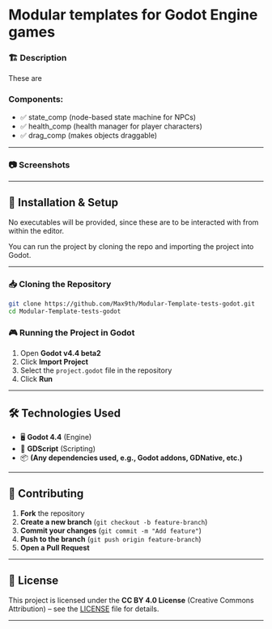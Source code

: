 # Modular templates for Godot Engine games

### 🏗️ Description  
These are

### Components:
- ✅ state_comp (node-based state machine for NPCs)
- ✅ health_comp (health manager for player characters)
- ✅ drag_comp (makes objects draggable)

---

### 📷 Screenshots  

---

## 🔧 Installation & Setup  
No executables will be provided, since these are to be interacted with from within the editor.

You can run the project by cloning the repo and importing the project into Godot.

---

### 📥 Cloning the Repository  
```sh
git clone https://github.com/Max9th/Modular-Template-tests-godot.git
cd Modular-Template-tests-godot
```

### 🎮 Running the Project in Godot  
1. Open **Godot v4.4 beta2**  
2. Click **Import Project**  
3. Select the `project.godot` file in the repository  
4. Click **Run**  

---

## 🛠️ Technologies Used  
- 🖥️ **Godot 4.4** (Engine)  
- 🎨 **GDScript** (Scripting)  
- 📦 **(Any dependencies used, e.g., Godot addons, GDNative, etc.)**  

---

## 🤝 Contributing  
1. **Fork** the repository  
2. **Create a new branch** (`git checkout -b feature-branch`)  
3. **Commit your changes** (`git commit -m "Add feature"`)  
4. **Push to the branch** (`git push origin feature-branch`)  
5. **Open a Pull Request**  

---

## 📝 License  
This project is licensed under the **CC BY 4.0 License** (Creative Commons Attribution) – see the [LICENSE](LICENSE) file for details.  

---
